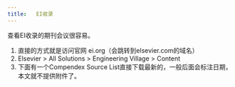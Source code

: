 ```yaml
---
title:   EI收录
---
```

查看EI收录的期刊会议很容易。
1. 直接的方式就是访问官网 ei.org（会跳转到elsevier.com的域名） 
2. Elsevier > All Solutions > Engineering Village > Content 
3. 下面有一个Compendex Source List直接下载最新的，一般后面会标注日期，本文就不提供附件了。



